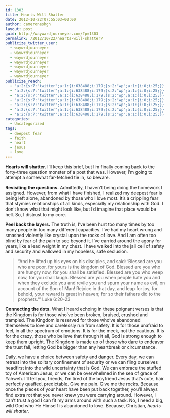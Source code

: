 ```yaml
---
id: 1303
title: Hearts Will Shatter
date: 2012-10-22T07:55:03+00:00
author: cameroneshgh
layout: post
guid: http://waywardjourneyer.com/?p=1303
permalink: /2012/10/22/hearts-will-shatter/
publicize_twitter_user:
  - waywrdjourneyer
  - waywrdjourneyer
  - waywrdjourneyer
  - waywrdjourneyer
  - waywrdjourneyer
  - waywrdjourneyer
  - waywrdjourneyer
publicize_reach:
  - 'a:2:{s:7:"twitter";a:1:{i:638488;i:179;}s:2:"wp";a:1:{i:0;i:25;}}'
  - 'a:2:{s:7:"twitter";a:1:{i:638488;i:179;}s:2:"wp";a:1:{i:0;i:25;}}'
  - 'a:2:{s:7:"twitter";a:1:{i:638488;i:179;}s:2:"wp";a:1:{i:0;i:25;}}'
  - 'a:2:{s:7:"twitter";a:1:{i:638488;i:179;}s:2:"wp";a:1:{i:0;i:25;}}'
  - 'a:2:{s:7:"twitter";a:1:{i:638488;i:179;}s:2:"wp";a:1:{i:0;i:25;}}'
  - 'a:2:{s:7:"twitter";a:1:{i:638488;i:179;}s:2:"wp";a:1:{i:0;i:25;}}'
  - 'a:2:{s:7:"twitter";a:1:{i:638488;i:179;}s:2:"wp";a:1:{i:0;i:25;}}'
categories:
  - Uncategorized
tags:
  - deepest fear
  - faith
  - heart
  - jesus
  - love
---
```

**Hearts will shatter.** I&#8217;ll keep this brief, but I&#8217;m finally coming back to the forty-three question monster of a post that [](http://waywardjourneyer.com/2012/10/08/bite-sized-questions/ "Bite-Sized Questions") was. However, I&#8217;m going to attempt a somewhat far-fetched tie in, so beware.

**Revisiting the questions.** Admittedly, I haven&#8217;t being doing the homework I assigned. However, from what I have finished, I realized my deepest fear is being left alone, abandoned by those who I love most. It&#8217;s a crippling fear that stymies relationships of all kinds, especially my relationship with God. I don&#8217;t know what that might look like, but I&#8217;d imagine that place would be hell. So, I distrust to my core.

**Peel back the layers.** The truth is, I&#8217;ve been hurt too many times by too many people in too many different capacities. I&#8217;ve had my heart wrung and smashed violently like crystal upon the rocks of love. And I am often too blind by fear of the pain to see beyond it. I&#8217;ve carried around the agony for years, like a lead weight in my chest. I have walked into the jail cell of safety and security and wallowed in my hopeless, safe seclusion.

> &#8220;And he lifted up his eyes on his disciples, and said: &#8216;Blessed are you who are poor, for yours is the kingdom of God. Blessed are you who are hungry now, for you shall be satisfied. Blessed are you who weep now, for you shall laugh. Blessed are you when people hate you and when they exclude you and revile you and spurn your name as evil, on account of the Son of Man! Rejoice in that day, and leap for joy, for behold, your reward is great in heaven; for so their fathers did to the prophets.'&#8221; Luke 6:20-23

**Connecting the dots.** What I heard echoing in these poignant verses is that the Kingdom is for those who&#8217;ve been broken, bruised, crushed and trampled. The Kingdom is reserved for those who&#8217;ve abandoned themselves to love and carelessly run from safety. It is for those unafraid to feel, in all the spectrum of emotions. It is for the meek, not the cautious. It is for the crazy, those who believe that through it all, God is strong enough to keep them upright. The Kingdom is made up of those who dare to endeavor the trust fall, letting God be bigger than any heartbreak or circumstance.

Daily, we have a choice between safety and danger. Every day, we can retreat into the solitary confinement of security or we can fling ourselves headfirst into the wild uncertainty that is God. We can embrace the stuffed toy of American Jesus, or we can be overwhelmed in the sea of grace of Yahweh. I&#8217;ll tell you, friends, I&#8217;m tired of the boyfriend Jesus that&#8217;s cute, hair perfectly quaffed, predictable. Give me pain. Give me the rocks. Because once the pieces of your heart have been put back together, you&#8217;ll always find extra rot that you never knew you were carrying around. However, I can&#8217;t trust a god I can fit my arms around with such a task. No, I need a big, wild God who He Himself is abandoned to love. Because, Christian, _hearts will shatter_.
